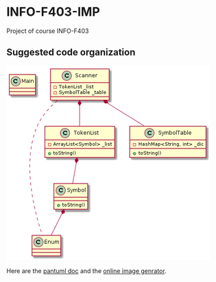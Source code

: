 # INFO-F403-IMP
Project of course INFO-F403

## Suggested code organization

![](./doc/img/class_diag.png)

Here are the [pantuml doc](http://plantuml.com/class-diagram) and the [online image genrator](http://www.plantuml.com/plantuml/uml/SyfFKj2rKt3CoKnELR1Io4ZDoSa70000).
